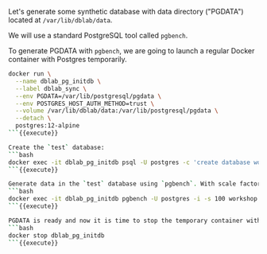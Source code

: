 Let's generate some synthetic database with data directory ("PGDATA") located at `/var/lib/dblab/data`. 

We will use a standard PostgreSQL tool called `pgbench`. 

To generate PGDATA with `pgbench`, we are going to launch a regular Docker container with Postgres temporarily. 

```bash
docker run \
  --name dblab_pg_initdb \
  --label dblab_sync \
  --env PGDATA=/var/lib/postgresql/pgdata \
  --env POSTGRES_HOST_AUTH_METHOD=trust \
  --volume /var/lib/dblab/data:/var/lib/postgresql/pgdata \
  --detach \
  postgres:12-alpine
```{{execute}}

Create the `test` database:
```bash
docker exec -it dblab_pg_initdb psql -U postgres -c 'create database workshop'
```{{execute}}

Generate data in the `test` database using `pgbench`. With scale factor `-s 100`, the database size will be ~1.4 GiB:
```bash
docker exec -it dblab_pg_initdb pgbench -U postgres -i -s 100 workshop
```{{execute}}

PGDATA is ready and now it is time to stop the temporary container with Postgres:
```bash
docker stop dblab_pg_initdb
```{{execute}}
